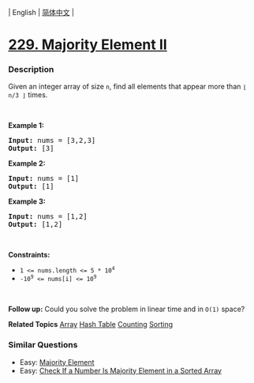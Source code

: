 | English | [简体中文](README.md) |

# [229. Majority Element II](https://leetcode-cn.com/problems/majority-element-ii)
 ### Description
<p>Given an integer array of size <code>n</code>, find all elements that appear more than <code>&lfloor; n/3 &rfloor;</code> times.</p>

<p>&nbsp;</p>
<p><strong>Example 1:</strong></p>

<pre>
<strong>Input:</strong> nums = [3,2,3]
<strong>Output:</strong> [3]
</pre>

<p><strong>Example 2:</strong></p>

<pre>
<strong>Input:</strong> nums = [1]
<strong>Output:</strong> [1]
</pre>

<p><strong>Example 3:</strong></p>

<pre>
<strong>Input:</strong> nums = [1,2]
<strong>Output:</strong> [1,2]
</pre>

<p>&nbsp;</p>
<p><strong>Constraints:</strong></p>

<ul>
	<li><code>1 &lt;= nums.length &lt;= 5 * 10<sup>4</sup></code></li>
	<li><code>-10<sup>9</sup> &lt;= nums[i] &lt;= 10<sup>9</sup></code></li>
</ul>

<p>&nbsp;</p>
<p><strong>Follow up:</strong> Could you solve the problem in linear time and in <code>O(1)</code> space?</p>

**Related Topics**  [Array](https://leetcode-cn.com/tag/array) [Hash Table](https://leetcode-cn.com/tag/hash-table) [Counting](https://leetcode-cn.com/tag/counting) [Sorting](https://leetcode-cn.com/tag/sorting) 

### Similar Questions
 - Easy:	[Majority Element](https://leetcode-cn.com/problems/majority-element) 
 - Easy:	[Check If a Number Is Majority Element in a Sorted Array](https://leetcode-cn.com/problems/check-if-a-number-is-majority-element-in-a-sorted-array) 
